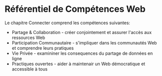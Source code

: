 Référentiel de Compétences Web
=====================

Le chapitre Connecter comprend les compétences suivantes:

* Partage & Collaboration - créer conjointement et assurer l'accès aux ressources Web
* Participation Communautaire - s'impliquer dans les communautés Web et comprendre leurs pratiques
* Vie Privée - examininer les consequences du partage de données en ligne
* Practiques ouvertes - aider à maintenair un Web démocratique et accessible à tous